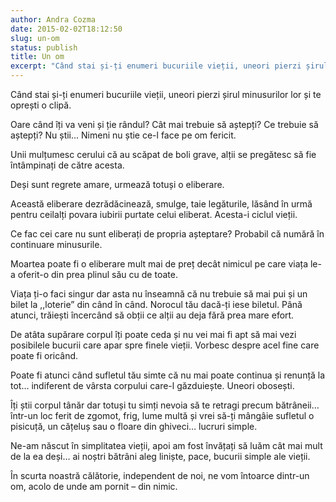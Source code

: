 ```yaml
---
author: Andra Cozma
date: 2015-02-02T18:12:50
slug: un-om
status: publish
title: Un om
excerpt: "Când stai și-ți enumeri bucuriile vieții, uneori pierzi șirul minusurilor lor și te oprești o clipă. Oare când îți va  "
---
```

Când stai și-ți enumeri bucuriile vieții, uneori pierzi șirul minusurilor lor și te oprești o clipă.

Oare când îți va veni și ție rândul? Cât mai trebuie să aștepți? Ce trebuie să aștepți? Nu știi… Nimeni nu știe ce-l face pe om fericit.

Unii mulțumesc cerului că au scăpat de boli grave, alții se pregătesc să fie întâmpinați de către acesta.

Deși sunt regrete amare, urmează totuși o eliberare.

Această eliberare dezrădăcinează, smulge, taie legăturile, lăsând în urmă pentru ceilalți povara iubirii purtate celui eliberat. Acesta-i ciclul vieții.

Ce fac cei care nu sunt eliberați de propria așteptare? Probabil că numără în continuare minusurile.

Moartea poate fi o eliberare mult mai de preț decât nimicul pe care viața le-a oferit-o din prea plinul său cu de toate.

Viața ți-o faci singur dar asta nu înseamnă că nu trebuie să mai pui și un bilet la ,,loterie” din când în când. Norocul tău dacă-ți iese biletul. Până atunci, trăiești încercând să obții ce alții au deja fără prea mare efort.

De atâta supărare corpul îți poate ceda și nu vei mai fi apt să mai vezi posibilele bucurii care apar spre finele vieții. Vorbesc despre acel fine care poate fi oricând.

Poate fi atunci când sufletul tău simte că nu mai poate continua și renunță la tot… indiferent de vârsta corpului care-l găzduiește. Uneori obosești.

Îți știi corpul tânăr dar totuși tu simți nevoia să te retragi precum bătrâneii… într-un loc ferit de zgomot, frig, lume multă și vrei să-ți mângâie sufletul o pisicuță, un cățeluș sau o floare din ghiveci… lucruri simple.

Ne-am născut în simplitatea vieții, apoi am fost învățați să luăm cât mai mult de la ea deși… ai noștri bătrâni aleg liniște, pace, bucurii simple ale vieții.

În scurta noastră călătorie, independent de noi, ne vom întoarce dintr-un om, acolo de unde am pornit – din nimic.
    